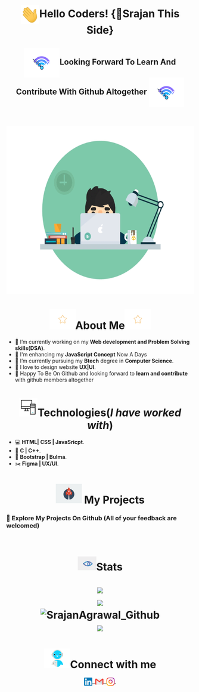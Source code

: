 <h1 align="center"> <img align="center" height="50px" width="50px"src="images/hello1.gif"><b>Hello Coders! </b>
{💖Srajan This Side}</h1>

<h2 align="center"><img align="center" height="80px" width="95px" src="images/connect.gif"/>Looking Forward To Learn And Contribute With Github Altogether <img align="center" height="80px" width="95px" src="images/connect.gif"/></h2> <br>
<div align="center">
&nbsp;<img height="450px" src="images/background1.gif">
</div>

<!-- about me section -->
<p>
<h1 align="center"> <img width="70px"src="images/star.gif">About Me<img width="70px"src="images/star.gif"></h1>
        
- 🔭 I’m currently working on my **Web development and Problem Solving skills(DSA)**.
- 💢 I'm enhancing my **JavaScript Concept** Now A Days
- 🌱 I’m currently pursuing my **Btech** degree in **Computer Science**.
- 🤔 I love to design website **UX|UI**.
- 💝 Happy To Be On Github and looking forward to **learn and contribute** with github members altogether

</p>

<p>
    <h1 align="center"><img width="50px"src="images/computer.gif">Technologies(<i>I have worked with</i>)</h1>
    
- 💻 **HTML| CSS | JavaSricpt**.
- 🔧 **C | C++**.
- 🔨 **Bootstrap | Bulma**.
- ✂️ **Figma | UX/UI**.
</p>

<!-- project section  -->
<p>
<h1 align="center"> <img width="70px"src="images/projects.gif"> My Projects </h1>
<h3 align ="left"> 💫 Explore My Projects On Github (All of your feedback are welcomed)</h3> <br>

</p>

<p>
 <h1 align="center"><img width="50px"src="images/eyeanimation.gif">Stats</h>    
</p>

<!-- My Stats On Github  -->
<div align="center">
<img src="https://github-readme-stats.vercel.app/api?username=SrajanAgrawal&count_private=true&show_icons=true&theme=algolia">
</div>
<!-- My Contribution on Github  -->
<div align="center">
<img src="https://lostgirljourney-on-github.herokuapp.com/graph?username=SrajanAgrawal&theme=dracula&bg_color=000000&hide_border=true">
</div>
<!-- Streaks Stats on my github -->
<div align="center">
<img src = "https://github-readme-streak-stats.herokuapp.com?user=SrajanAgrawal&theme=radical&ring=DD2727&fire=DD2727&dates=DD6227&sideNums=176FC5&sideLabels=1E90FF" alt="SrajanAgrawal_Github"/>
</div>
<!-- Most Language Used -->
<div align="center">
<img src="https://github-readme-stats.vercel.app/api/top-langs/?username=SrajanAgrawal&show_icons=true&layout=compact&theme=algolia">
</div>

<!-- Connect With Me  -->
<h1 align="center"><img width="70" src="images/connect1.gif">Connect with me</h1>  
<p align = "center">
<a href="#">
      <img align="center" alt="@Linkedln" width="22px" src="images/linkedin.svg" />&nbsp;
 </a>
<a href="mailto:srajangarg8273@gmail.com">
      <img align="center" alt="@mail" width="22px" src="images/gmail.svg" />&nbsp;
</a>
   
<a href="#">
      <img align="center" alt="@Insta" width="22px" src="images/instagram.svg" />&nbsp;
</a>
</p>
<!--
**SrajanAgrawal/SrajanAgrawal** is a ✨ _special_ ✨ repository because its `README.md` (this file) appears on your GitHub profile.

Here are some ideas to get you started:

- 🔭 I’m currently working on ...
- 🌱 I’m currently learning ...
- 👯 I’m looking to collaborate on ...
- 🤔 I’m looking for help with ...
- 💬 Ask me about ...
- 📫 How to reach me: ...
- 😄 Pronouns: ...
- ⚡ Fun fact: ...
-->
